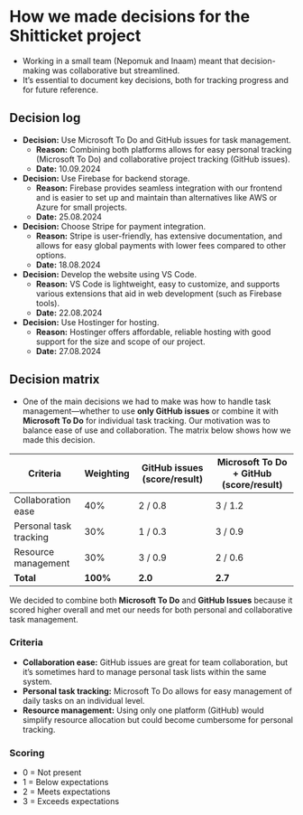 # How we made decisions for the Shitticket project
* Working in a small team (Nepomuk and Inaam) meant that decision-making was collaborative but streamlined.
* It’s essential to document key decisions, both for tracking progress and for future reference.

## Decision log
* **Decision:** Use Microsoft To Do and GitHub issues for task management.
  * **Reason:** Combining both platforms allows for easy personal tracking (Microsoft To Do) and collaborative project tracking (GitHub issues).
  * **Date:** 10.09.2024
* **Decision:** Use Firebase for backend storage.
  * **Reason:** Firebase provides seamless integration with our frontend and is easier to set up and maintain than alternatives like AWS or Azure for small projects.
  * **Date:** 25.08.2024
* **Decision:** Choose Stripe for payment integration.
  * **Reason:** Stripe is user-friendly, has extensive documentation, and allows for easy global payments with lower fees compared to other options.
  * **Date:** 18.08.2024
* **Decision:** Develop the website using VS Code.
  * **Reason:** VS Code is lightweight, easy to customize, and supports various extensions that aid in web development (such as Firebase tools).
  * **Date:** 22.08.2024
* **Decision:** Use Hostinger for hosting.
  * **Reason:** Hostinger offers affordable, reliable hosting with good support for the size and scope of our project.
  * **Date:** 27.08.2024

## Decision matrix
* One of the main decisions we had to make was how to handle task management—whether to use **only GitHub issues** or combine it with **Microsoft To Do** for individual task tracking. Our motivation was to balance ease of use and collaboration. The matrix below shows how we made this decision.

| Criteria              | Weighting | GitHub issues (score/result) | Microsoft To Do + GitHub (score/result) |
|-----------------------|-----------|------------------------------|------------------------------------------|
| Collaboration ease    | 40%       | 2 / 0.8                      | 3 / 1.2                                  |
| Personal task tracking| 30%       | 1 / 0.3                      | 3 / 0.9                                  |
| Resource management   | 30%       | 3 / 0.9                      | 2 / 0.6                                  |
| **Total**             | **100%**  | **2.0**                      | **2.7**                                  |

We decided to combine both **Microsoft To Do** and **GitHub Issues** because it scored higher overall and met our needs for both personal and collaborative task management.

### Criteria
* **Collaboration ease:** GitHub issues are great for team collaboration, but it’s sometimes hard to manage personal task lists within the same system.
* **Personal task tracking:** Microsoft To Do allows for easy management of daily tasks on an individual level.
* **Resource management:** Using only one platform (GitHub) would simplify resource allocation but could become cumbersome for personal tracking.

### Scoring
* 0 = Not present
* 1 = Below expectations
* 2 = Meets expectations
* 3 = Exceeds expectations
